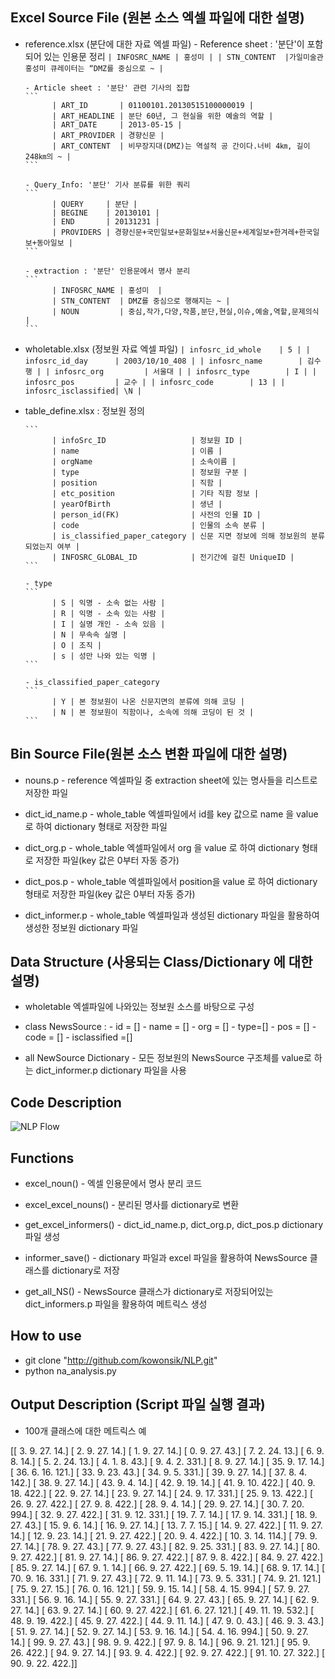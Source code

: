 ##  Excel Source File (원본 소스  엑셀 파일에 대한 설명)
- reference.xlsx (분단에 대한 자료 엑셀 파일)
      - Reference sheet : '분단'이 포함되어 있는 인용문 정리
      ```
            | INFOSRC_NAME | 홍성미 |
            | STN_CONTENT  |가일미술관 홍성미 큐레이터는 “DMZ를 중심으로 ~ |
      ```

      - Article sheet : '분단' 관련 기사의 집합
      ```
            | ART_ID       | 01100101.20130515100000019 |
            | ART_HEADLINE | 분단 60년, 그 현실을 위한 예술의 역할 |
            | ART_DATE     | 2013-05-15 |
            | ART_PROVIDER | 경향신문 |
            | ART_CONTENT  | 비무장지대(DMZ)는 역설적 공 간이다.너비 4㎞, 길이 248㎞의 ~ |
      ```

      - Query_Info: '분단' 기사 분류를 위한 쿼리
      ```
            | QUERY     | 분단 |
            | BEGINE    | 20130101 |
            | END       | 20131231 |
            | PROVIDERS | 경향신문+국민일보+문화일보+서울신문+세계일보+한겨레+한국일보+동아일보 |
      ```
      
      - extraction : '분단' 인용문에서 명사 분리
      ```
            | INFOSRC_NAME | 홍성미  |
            | STN_CONTENT  | DMZ를 중심으로 행해지는 ~ |
            | NOUN         | 중심,작가,다양,작품,분단,현실,이슈,예술,역할,문제의식 |
      ```

- wholetable.xlsx (정보원 자료 엑셀 파일)
      ```
            | infosrc_id_whole    | 5 |
            | infosrc_id_day      | 2003/10/10_408 |
            | infosrc_name        | 김수행 |
            | infosrc_org         | 서울대 |
            | infosrc_type        | I |
            | infosrc_pos         | 교수 |
            | infosrc_code        | 13 |
            | infosrc_isclassified| \N |
      ```


- table_define.xlsx : 정보원 정의

      ```
            | infoSrc_ID                   | 정보원 ID |
            | name                         | 이름 |
            | orgName                      | 소속이름 |
            | type                         | 정보원 구분 |
            | position                     | 직함 |
            | etc_position                 | 기타 직함 정보 |
            | yearOfBirth                  | 생년 |
            | person_id(FK)                | 사전의 인물 ID |
            | code                         | 인물의 소속 분류 |
            | is_classified_paper_category | 신문 지면 정보에 의해 정보원의 분류되었는지 여부 |
            | INFOSRC_GLOBAL_ID            | 전기간에 걸친 UniqueID |
      ```

      - type
      ```
            | S | 익명 - 소속 없는 사람 |
            | R | 익명 - 소속 있는 사람 |
            | I | 실명 개인 - 소속 있음 |
            | N | 무속속 실명 |
            | O | 조직 |
            | s | 성만 나와 있는 익명 |
      ```

      - is_classified_paper_category
      ```
            | Y | 본 정보원이 나온 신문지면의 분류에 의해 코딩 |
            | N | 본 정보원이 직함이나, 소속에 의해 코딩이 된 것 |
      ```


##  Bin  Source File(원본 소스 변환 파일에 대한 설명)
-  nouns.p
       - reference 엑셀파일 중 extraction sheet에 있는 명사들을 리스트로 저장한 파일

-  dict_id_name.p
       - whole_table 엑셀파일에서 id를 key 값으로 name 을 value 로 하여 dictionary 형태로 저장한 파일

-  dict_org.p
       - whole_table 엑셀파일에서 org 을 value 로 하여 dictionary 형태로 저장한 파일(key 값은 0부터 자동 증가)

-  dict_pos.p
       - whole_table 엑셀파일에서 position을 value 로 하여 dictionary 형태로 저장한 파일(key 값은 0부터 자동 증가)

-  dict_informer.p
       - whole_table 엑셀파일과 생성된 dictionary 파일을 활용하여 생성한 정보원 dictionary 파일



## Data Structure (사용되는 Class/Dictionary 에 대한 설명)
- wholetable 엑셀파일에 나와있는 정보원 소스를 바탕으로 구성
- class NewsSource :
       - id = [] 
       - name = [] 
       - org = [] 
       - type=[]
       - pos = [] 
       - code = []
       - isclassified =[]

- all NewSource Dictionary
       - 모든 정보원의 NewsSource 구조체를 value로 하는 dict_informer.p dictionary 파일을 사용



## Code Description 
![NLP Flow](https://raw.githubusercontent.com/kowonsik/NLP/master/file/NLP_flow.png)

## Functions
- excel_noun()
       - 엑셀 인용문에서 명사 분리 코드

- excel_excel_nouns()
       - 분리된 명사를 dictionary로 변환

- get_excel_informers()
       - dict_id_name.p, dict_org.p, dict_pos.p dictionary 파일 생성

- informer_save()
       - dictionary 파일과 excel 파일을 활용하여 NewsSource 클래스를 dictionary로 저장

- get_all_NS()
       - NewsSource 클래스가 dictionary로 저장되어있는 dict_informers.p 파일을 활용하여 메트릭스 생성
 
## How to use
- git clone "http://github.com/kowonsik/NLP.git"
- python na_analysis.py
 
 
## Output Description (Script 파일 실행 결과)
- 100개 클래스에 대한 메트릭스 예

[[   3.    9.   27.   14.]
 [   2.    9.   27.   14.]
 [   1.    9.   27.   14.]
 [   0.    9.   27.   43.]
 [   7.    2.   24.   13.]
 [   6.    9.    8.   14.]
 [   5.    2.   24.   13.]
 [   4.    1.    8.   43.]
 [   9.    4.    2.  331.]
 [   8.    9.   27.   14.]
 [  35.    9.   17.   14.]
 [  36.    6.   16.  121.]
 [  33.    9.   23.   43.]
 [  34.    9.    5.  331.]
 [  39.    9.   27.   14.]
 [  37.    8.    4.  142.]
 [  38.    9.   27.   14.]
 [  43.    9.    4.   14.]
 [  42.    9.   19.   14.]
 [  41.    9.   10.  422.]
 [  40.    9.   18.  422.]
 [  22.    9.   27.   14.]
 [  23.    9.   27.   14.]
 [  24.    9.   17.  331.]
 [  25.    9.   13.  422.]
 [  26.    9.   27.  422.]
 [  27.    9.    8.  422.]
 [  28.    9.    4.   14.]
 [  29.    9.   27.   14.]
 [  30.    7.   20.  994.]
 [  32.    9.   27.  422.]
 [  31.    9.   12.  331.]
 [  19.    7.    7.   14.]
 [  17.    9.   14.  331.]
 [  18.    9.   27.   43.]
 [  15.    9.    6.   14.]
 [  16.    9.   27.   14.]
 [  13.    7.    7.   15.]
 [  14.    9.   27.  422.]
 [  11.    9.   27.   14.]
 [  12.    9.   23.   14.]
 [  21.    9.   27.  422.]
 [  20.    9.    4.  422.]
 [  10.    3.   14.  114.]
 [  79.    9.   27.   14.]
 [  78.    9.   27.   43.]
 [  77.    9.   27.   43.]
 [  82.    9.   25.  331.]
 [  83.    9.   27.   14.]
 [  80.    9.   27.  422.]
 [  81.    9.   27.   14.]
 [  86.    9.   27.  422.]
 [  87.    9.    8.  422.]
 [  84.    9.   27.  422.]
 [  85.    9.   27.   14.]
 [  67.    9.    1.   14.]
 [  66.    9.   27.  422.]
 [  69.    5.   19.   14.]
 [  68.    9.   17.   14.]
 [  70.    9.   16.  331.]
 [  71.    9.   27.   43.]
 [  72.    9.   11.   14.]
 [  73.    9.    5.  331.]
 [  74.    9.   21.  121.]
 [  75.    9.   27.   15.]
 [  76.    0.   16.  121.]
 [  59.    9.   15.   14.]
 [  58.    4.   15.  994.]
 [  57.    9.   27.  331.]
 [  56.    9.   16.   14.]
 [  55.    9.   27.  331.]
 [  64.    9.   27.   43.]
 [  65.    9.   27.   14.]
 [  62.    9.   27.   14.]
 [  63.    9.   27.   14.]
 [  60.    9.   27.  422.]
 [  61.    6.   27.  121.]
 [  49.   11.   19.  532.]
 [  48.    9.   19.  422.]
 [  45.    9.   27.  422.]
 [  44.    9.   11.   14.]
 [  47.    9.    0.   43.]
 [  46.    9.    3.   43.]
 [  51.    9.   27.   14.]
 [  52.    9.   27.   14.]
 [  53.    9.   16.   14.]
 [  54.    4.   16.  994.]
 [  50.    9.   27.   14.]
 [  99.    9.   27.   43.]
 [  98.    9.    9.  422.]
 [  97.    9.    8.   14.]
 [  96.    9.   21.  121.]
 [  95.    9.   26.  422.]
 [  94.    9.   27.   14.]
 [  93.    9.    4.  422.]
 [  92.    9.   27.  422.]
 [  91.   10.   27.  322.]
 [  90.    9.   22.  422.]]











